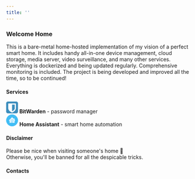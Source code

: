 ```yaml
---
title: ''
---
```

### Welcome Home
This is a bare-metal home-hosted implementation of my vision of a perfect smart home. It includes handy all-in-one device management, cloud storage, media server, video surveillance, and many other services. Everything is dockerized and being updated regularly. Comprehensive monitoring is included. The project is being developed and improved all the time, so to be continued!

#### Services
![BitWarden](image/bitwarden.png "BitWarden") **BitWarden** - password manager  
![Home Assistant](image/home-assistant.png "Home Assistant") **Home Assistant** - smart home automation  

#### Disclaimer
Please be nice when visiting someone's home 🙂  
Otherwise, you'll be banned for all the despicable tricks.


#### Contacts